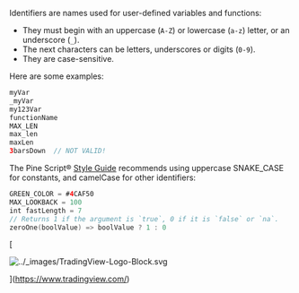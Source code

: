 Identifiers are names used for user-defined variables and functions:

*   They must begin with an uppercase (`A-Z`) or lowercase (`a-z`) letter, or an underscore (`_`).
*   The next characters can be letters, underscores or digits (`0-9`).
*   They are case-sensitive.

Here are some examples:

```swift
myVar
_myVar
my123Var
functionName
MAX_LEN
max_len
maxLen
3barsDown  // NOT VALID!

```


The Pine Script® [Style Guide](writing/Style_guide.html#pagestyleguide) recommends using uppercase SNAKE\_CASE for constants, and camelCase for other identifiers:

```swift
GREEN_COLOR = #4CAF50
MAX_LOOKBACK = 100
int fastLength = 7
// Returns 1 if the argument is `true`, 0 if it is `false` or `na`.
zeroOne(boolValue) => boolValue ? 1 : 0

```


[

![../_images/TradingView-Logo-Block.svg](https://tradingview.com/pine-script-docs/en/v5/_images/TradingView-Logo-Block.svg)

](https://www.tradingview.com/)
